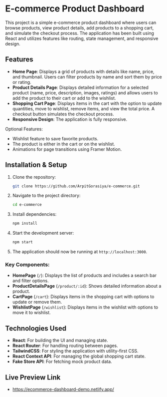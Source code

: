 # E-commerce Product Dashboard

This project is a simple e-commerce product dashboard where users can browse products, view product details, add products to a shopping cart, and simulate the checkout process. The application has been built using React and utilizes features like routing, state management, and responsive design.

## Features

- **Home Page**: Displays a grid of products with details like name, price, and thumbnail. Users can filter products by name and sort them by price or rating.
- **Product Details Page**: Displays detailed information for a selected product (name, price, description, images, ratings) and allows users to add the product to their cart or add to the wishlist.
- **Shopping Cart Page**: Displays items in the cart with the option to update quantities, move to wishlist, remove items, and view the total price. A checkout button simulates the checkout process.
- **Responsive Design**: The application is fully responsive.

Optional Features:

- Wishlist feature to save favorite products.
- The product is either in the cart or on the wishlist.
- Animations for page transitions using Framer Motion.

## Installation & Setup

1. Clone the repository:

   ```bash
   git clone https://github.com/ArpitGorasiya/e-commerce.git
   ```

2. Navigate to the project directory:

   ```bash
   cd e-commerce
   ```

3. Install dependencies:

   ```bash
   npm install
   ```

4. Start the development server:

   ```bash
   npm start
   ```

5. The application should now be running at `http://localhost:3000`.

### Key Components:

- **HomePage** (`/`): Displays the list of products and includes a search bar and filter options.
- **ProductDetailsPage** (`/product/:id`): Shows detailed information about a product.
- **CartPage** (`/cart`): Displays items in the shopping cart with options to update or remove them.
- **WishlistPage** (`/wishlist`): Displays items in the wishlist with options to move it to wishlist.

## Technologies Used

- **React**: For building the UI and managing state.
- **React Router**: For handling routing between pages.
- **TailwindCSS**: For styling the application with utility-first CSS.
- **React Context API**: For managing the global shopping cart state.
- **Fake Store API**: For fetching mock product data.

## Live Preview Link

- https://ecommerce-dashboard-demo.netlify.app/

